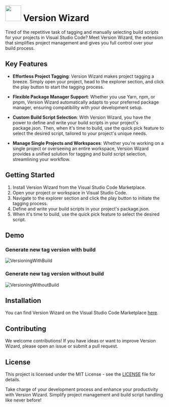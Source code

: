 # <img src="https://github.com/Til0r/version-wizard/assets/24627876/1d0589b4-755a-4477-b6df-c6f8bcd9bfbc" width="50"> Version Wizard

Tired of the repetitive task of tagging and manually selecting build scripts for your projects in Visual Studio Code? Meet Version Wizard, the extension that simplifies project management and gives you full control over your build process.

## Key Features

- **Effortless Project Tagging**: Version Wizard makes project tagging a breeze. Simply open your project, head to the explorer section, and click the play button to start the tagging process.

- **Flexible Package Manager Support**: Whether you use Yarn, npm, or pnpm, Version Wizard automatically adapts to your preferred package manager, ensuring compatibility with your development setup.

- **Custom Build Script Selection**: With Version Wizard, you have the power to define and write your build scripts in your project's package.json. Then, when it's time to build, use the quick pick feature to select the desired script, tailored to your project's unique needs.

- **Manage Single Projects and Workspaces**: Whether you're working on a single project or overseeing an entire workspace, Version Wizard provides a unified solution for tagging and build script selection, streamlining your workflow.

## Getting Started

1. Install Version Wizard from the Visual Studio Code Marketplace.
2. Open your project or workspace in Visual Studio Code.
3. Navigate to the explorer section and click the play button to initiate the tagging process.
4. Define and write your build scripts in your project's package.json.
5. When it's time to build, use the quick pick feature to select the desired script.

## Demo

### Generate new tag version with build

![VersioningWithBuild](https://github.com/Til0r/version-wizard/assets/24627876/dad57c2f-3049-4ea6-aa81-92a2a0752c2a)

### Generate new tag version without build

![VersioningWithoutBuild](https://github.com/Til0r/version-wizard/assets/24627876/dbf441b2-d143-4f7d-9e61-8081e8075ffb)

## Installation

You can find Version Wizard on the Visual Studio Code Marketplace [here](https://marketplace.visualstudio.com/items?itemName=).

## Contributing

We welcome contributions! If you have ideas or want to improve Version Wizard, please open an issue or submit a pull request.

## License

This project is licensed under the MIT License - see the [LICENSE](LICENSE) file for details.

Take charge of your development process and enhance your productivity with Version Wizard. Simplify project management and build script handling like never before!
